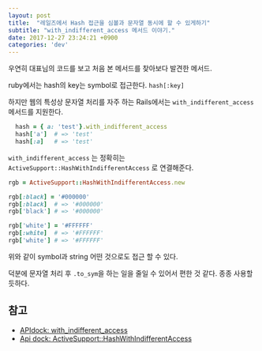 ```yaml
---
layout: post
title:  "레일즈에서 Hash 접근을 심볼과 문자열 동시에 할 수 있게하기"
subtitle: "with_indifferent_access 메서드 이야기."
date: 2017-12-27 23:24:21 +0900
categories: 'dev'
---
```


우연히 대표님의 코드를 보고 처음 본 메서드를 찾아보다 발견한 메서드.

ruby에서는 hash의 key는 symbol로 접근한다. `hash[:key]`

하지만 웹의 특성상 문자열 처리를 자주 하는 Rails에서는 `with_indifferent_access` 메서드를 지원한다.

```ruby
  hash = { a: 'test'}.with_indifferent_access
  hash['a']  # => 'test'
  hash[:a]   # => 'test'
```

`with_indifferent_access` 는 정확히는 `ActiveSupport::HashWithIndifferentAccess` 로 연결해준다.

```ruby
rgb = ActiveSupport::HashWithIndifferentAccess.new

rgb[:black] = '#000000'
rgb[:black]  # => '#000000'
rgb['black'] # => '#000000'

rgb['white'] = '#FFFFFF'
rgb[:white]  # => '#FFFFFF'
rgb['white'] # => '#FFFFFF'
```
위와 같이 symbol과 string 어떤 것으로도 접근 할 수 있다.

덕분에 문자열 처리 후 `.to_sym`을 하는 일을 줄일 수 있어서 편한 것 같다. 종종 사용할 듯하다.

## 참고

* [APIdock: with_indifferent_access](https://apidock.com/rails/Hash/with_indifferent_access)
* [Api dock: ActiveSupport::HashWithIndifferentAccess](https://apidock.com/rails/ActiveSupport/HashWithIndifferentAccess)
